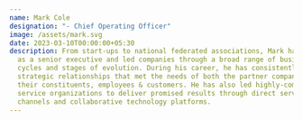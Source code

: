 ```yaml
---
name: Mark Cole
designation: "- Chief Operating Officer"
image: /assets/mark.svg
date: 2023-03-10T00:00:00+05:30
description: From start-ups to national federated associations, Mark has served
  as a senior executive and led companies through a broad range of business
  cycles and stages of evolution. During his career, he has consistently forged
  strategic relationships that met the needs of both the partner company and
  their constituents, employees & customers. He has also led highly-complex
  service organizations to deliver promised results through direct service
  channels and collaborative technology platforms.
---
```

